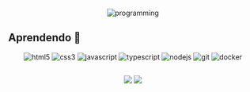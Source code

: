 
<div align="center">
<br>
<img src="https://i.imgur.com/tKGzib0.gif" alt="programming"/>
<br>
</div>

## Aprendendo 📖
<div align = "center">
 	<img alt="html5" src="https://img.shields.io/badge/HTML5-E34F26?style=for-the-badge&logo=html5&logoColor=white"/>
	<img alt="css3" src="https://img.shields.io/badge/CSS3-1572B6?style=for-the-badge&logo=css3&logoColor=white"/>
	<img alt="javascript" src="https://img.shields.io/badge/JavaScript-323330?style=for-the-badge&logo=javascript&logoColor=F7DF1E"/>
	<img alt="typescript" src="https://img.shields.io/badge/TypeScript-007ACC?style=for-the-badge&logo=typescript&logoColor=white"/>
  	<img alt="nodejs" src="https://img.shields.io/badge/Node.js-43853D?style=for-the-badge&logo=node.js&logoColor=white"/>
	<img alt="git" src="https://img.shields.io/badge/GIT-E44C30?style=for-the-badge&logo=git&logoColor=white" />
	<img alt="docker" src="https://img.shields.io/badge/Docker-2497ED?style=for-the-badge&logo=docker&logoColor=white"/>
</div>

<div align = "center">

##
[<img src="https://img.shields.io/badge/LinkedIn-0077B5?style=for-the-badge&logo=linkedin&logoColor=white">](https://www.linkedin.com/in/phsouza00/)
[<img src="https://img.shields.io/badge/telegram-30A3E7?style=for-the-badge&logo=telegram&logoColor=white">](https://t.me/phsouzaa)

</div>

